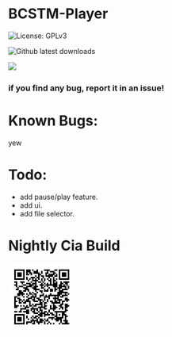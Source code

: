 # BCSTM-Player 

<img src="https://img.shields.io/badge/License-GPLv3-informational.svg?style=for-the-badge" alt="License: GPLv3">

![Github latest downloads](https://img.shields.io/github/downloads/NPI-D7/BCSTM-Player/total.svg?style=for-the-badge)

<a href="https://github.com/NPI-D7/BCSTM-Player/releases"><img height="28" src="https://img.shields.io/github/tag/NPI-D7/BCSTM-Player.svg?style=for-the-badge"/></a>&nbsp;





 


 ### if you find any bug, report it in an issue!
# Known Bugs:
yew
# Todo:
- add pause/play feature.
- add ui.
- add file selector.

# Nightly Cia Build

<img src="https://raw.githubusercontent.com/NPI-D7/nightlys/master/builds/BCSTM-Player/BCSTM-Player.png">

